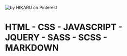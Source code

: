 ![](https://i.pinimg.com/564x/54/0a/d6/540ad6b4f6ff1b861bb418f7347ae224.jpg "by HIKARU on Pinterest")
 
# HTML - CSS - JAVASCRIPT - JQUERY - SASS - SCSS - MARKDOWN

